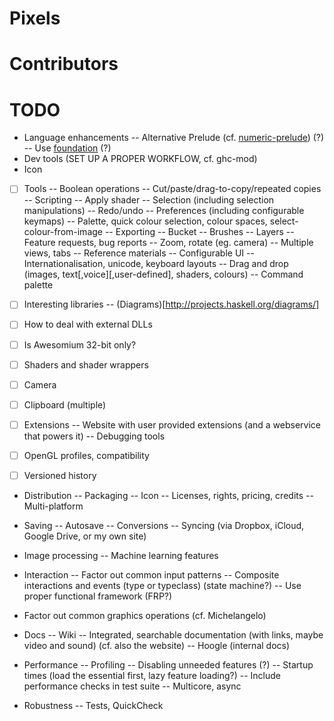 Pixels
======


Contributors
============


TODO
====
  - Language enhancements
    -- Alternative Prelude (cf. [numeric-prelude](https://hackage.haskell.org/package/numeric-prelude)) (?)
    -- Use [foundation](https://hackage.haskell.org/package/foundation) (?)
  - Dev tools (SET UP A PROPER WORKFLOW, cf. ghc-mod)
  - Icon
  - [ ] Tools
    -- Boolean operations
    -- Cut/paste/drag-to-copy/repeated copies
    -- Scripting
    -- Apply shader
    -- Selection (including selection manipulations)
    -- Redo/undo
    -- Preferences (including configurable keymaps)
    -- Palette, quick colour selection, colour spaces, select-colour-from-image
    -- Exporting
    -- Bucket
    -- Brushes
    -- Layers
    -- Feature requests, bug reports
    -- Zoom, rotate (eg. camera)
    -- Multiple views, tabs
    -- Reference materials
    -- Configurable UI
    -- Internationalisation, unicode, keyboard layouts
    -- Drag and drop (images, text[,voice][,user-defined], shaders, colours)
    -- Command palette
    
  - [ ] Interesting libraries
        -- (Diagrams)[http://projects.haskell.org/diagrams/]

  - [ ] How to deal with external DLLs
  - [ ] Is Awesomium 32-bit only?
  - [ ] Shaders and shader wrappers
  - [ ] Camera
  - [ ] Clipboard (multiple)

  - [ ] Extensions
    -- Website with user provided extensions (and a webservice that powers it)
    -- Debugging tools

  - [ ] OpenGL profiles, compatibility
  - [ ] Versioned history
  
  - Distribution
    -- Packaging
    -- Icon
    -- Licenses, rights, pricing, credits
    -- Multi-platform

  - Saving
    -- Autosave
    -- Conversions
    -- Syncing (via Dropbox, iCloud, Google Drive, or my own site)

  - Image processing
    -- Machine learning features

  - Interaction
    -- Factor out common input patterns
    -- Composite interactions and events (type or typeclass) (state machine?)
    -- Use proper functional framework (FRP?)

  - Factor out common graphics operations (cf. Michelangelo)
  
  - Docs
    -- Wiki
    -- Integrated, searchable documentation (with links, maybe video and sound) (cf. also the website)
    -- Hoogle (internal docs)

  - Performance
    -- Profiling
    -- Disabling unneeded features (?)
    -- Startup times (load the essential first, lazy feature loading?)
    -- Include performance checks in test suite
    -- Multicore, async

  - Robustness
    -- Tests, QuickCheck